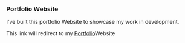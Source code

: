 <h3>Portfolio Website</h3>

<p>
  I've built this portfolio Website to showcase my work in development.
</p>
<p>This link will redirect to my <a href="https://akash-gupta04.github.io/PortfolioWebsite">Portfolio</a>Website</p>
